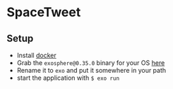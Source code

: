 # SpaceTweet

## Setup

* Install [docker](https://www.docker.com/)
* Grab the `exosphere@0.35.0` binary for your OS
[here](https://github.com/Originate/exosphere/releases/tag/v0.35.0)
* Rename it to `exo` and put it somewhere in your path
* start the application with `$ exo run`
